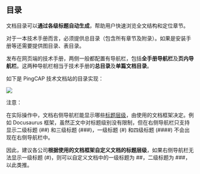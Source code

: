 ## 目录

文档目录可以**通过各级标题自动生成**，帮助用户快速浏览全文结构和定位章节。

对于一本技术手册而言，必须提供总目录（包含所有章节及附录）。如果是安装手册等还需要提供图目录、表目录。

发布在网页端的技术手册，两侧一般都配置有导航栏，包括**全手册导航栏**及**页内导航栏**。这两种导航栏相当于技术手册的**总目录**及**单篇文档目录**。

如下是 PingCAP 技术文档站的目录实现：

![](../media/table-of-contents.jpg)

注意：

在实际操作中，文档右侧导航栏能显示哪些[标题层级](标题.md#标题的层级)，由使用的文档框架决定。例如 Docusaurus 框架，虽然正文中对标题级别没有限制，但在右侧导航栏只支持显示二级标题 (##) 和三级标题 (###)，一级标题 (#) 和四级标题 (####) 不会出现在右侧导航栏中。

因此，建议各公司**根据使用的文档框架自定义文档的标题层级**，如果右侧导航栏无法显示一级标题 (#)，则可以自定义文档中的一级标题为 ##，二级标题为 ###，以此类推。
